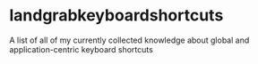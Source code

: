 # landgrabkeyboardshortcuts
A list of all of my currently collected knowledge about global and application-centric keyboard shortcuts
